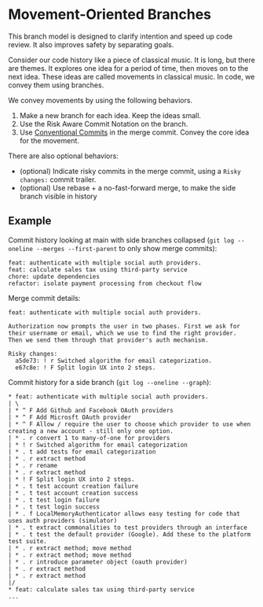 # Movement-Oriented Branches

This branch model is designed to clarify intention and speed up code review. It also improves safety by separating goals.

Consider our code history like a piece of classical music. It is long, but there are themes. It explores one idea for a period of time, then moves on to the next idea. These ideas are called movements in classical music. In code, we convey them using branches.

We convey movements by using the following behaviors.

1. Make a new branch for each idea. Keep the ideas small.
2. Use the Risk Aware Commit Notation on the branch.
3. Use [Conventional Commits](https://www.conventionalcommits.org/en/v1.0.0/) in the merge commit. Convey the core idea for the movement.

There are also optional behaviors:

* (optional) Indicate risky commits in the merge commit, using a `Risky changes:` commit trailer. 
* (optional) Use rebase + a no-fast-forward merge, to make the side branch visible in history

## Example

Commit history looking at main with side branches collapsed (`git log --oneline --merges --first-parent` to only show merge commits):
```
feat: authenticate with multiple social auth providers.
feat: calculate sales tax using third-party service
chore: update dependencies
refactor: isolate payment processing from checkout flow
```

Merge commit details:
```
feat: authenticate with multiple social auth providers.

Authorization now prompts the user in two phases. First we ask for
their username or email, which we use to find the right provider.
Then we send them through that provider's auth mechanism.

Risky changes:
  a5de73: ! r Switched algorithm for email categorization.
  e67c8e: ! F Split login UX into 2 steps.
```

Commit history for a side branch (`git log --oneline --graph`):
```
* feat: authenticate with multiple social auth providers.
| \
| * ^ F Add Github and Facebook OAuth providers
| * ^ F Add Microsft OAuth provider
| * ^ F Allow / require the user to choose which provider to use when creating a new account - still only one option.
| * . r convert 1 to many-of-one for providers
| * ! r Switched algorithm for email categorization
| * . t add tests for email categorization
| * . r extract method
| * . r rename
| * . r extract method
| * ! F Split login UX into 2 steps.
| * . t test account creation failure
| * . t test account creation success
| * . t test login failure
| * . t test login success
| * . f LocalMemoryAuthenticator allows easy testing for code that uses auth providers (simulator)
| * . t extract commonalities to test providers through an interface
| * . t test the default provider (Google). Add these to the platform test suite.
| * . r extract method; move method
| * . r extract method; move method
| * . r introduce parameter object (oauth provider)
| * . r extract method
| * . r extract method
|/
* feat: calculate sales tax using third-party service
...
```
